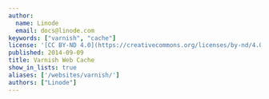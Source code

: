 ```yaml
---
author:
  name: Linode
  email: docs@linode.com
keywords: ["varnish", "cache"]
license: '[CC BY-ND 4.0](https://creativecommons.org/licenses/by-nd/4.0)'
published: 2014-09-09
title: Varnish Web Cache
show_in_lists: true
aliases: ['/websites/varnish/']
authors: ["Linode"]
---
```

